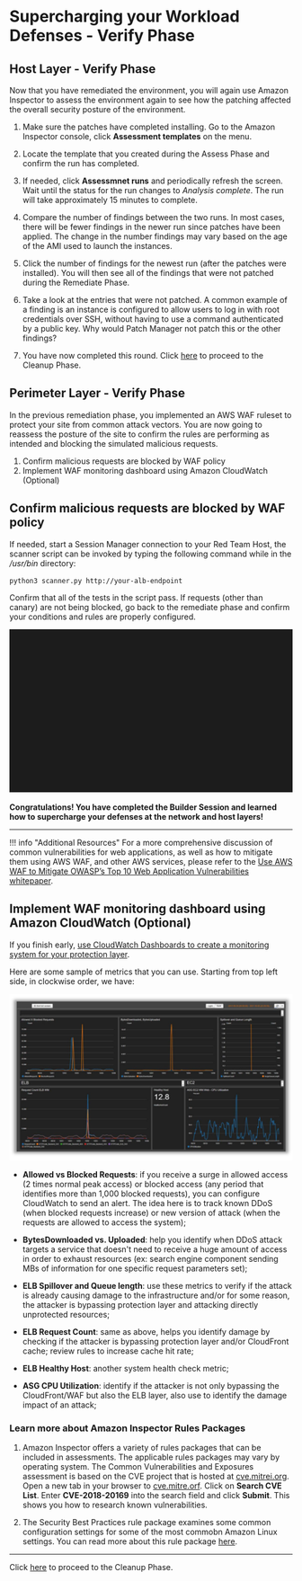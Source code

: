 # Supercharging your Workload Defenses - Verify Phase

## Host Layer - Verify Phase

Now that you have remediated the environment, you will again use Amazon Inspector to assess the environment again to see how the patching affected the overall security posture of the environment.

1.  Make sure the patches have completed installing. Go to the Amazon Inspector console, click **Assessment templates** on the menu.

2.  Locate the template that you created during the Assess Phase and confirm the run has completed.

3.  If needed, click **Assessmnet runs** and periodically refresh the screen.  Wait until the status for the run changes to *Analysis complete*.  The run will take approximately 15 minutes to complete.

4.  Compare the number of findings between the two runs.   In most cases, there will be fewer findings in the newer run since patches have been applied.   The change in the number findings may vary based on the age of the AMI used to launch the instances.

5.  Click the number of findings for the newest run (after the patches were installed).  You will then see all of the findings that were not patched during the Remediate Phase.

6.  Take a look at the entries that were not patched.  A common example of a finding is an instance is configured to allow users to log in with root credentials over SSH, without having to use a command authenticated by a public key.  Why would Patch Manager not patch this or the other findings?

7.  You have now completed this round.  Click [here](./cleanup.md) to proceed to the Cleanup Phase.

## Perimeter Layer - Verify Phase

In the previous remediation phase, you implemented an AWS WAF ruleset to protect your site from common attack vectors. You are now going to reassess the posture of the site to confirm the rules are performing as intended and blocking the simulated malicious requests.

1. Confirm malicious requests are blocked by WAF policy
2. Implement WAF monitoring dashboard using Amazon CloudWatch (Optional)

## Confirm malicious requests are blocked by WAF policy

If needed, start a Session Manager connection to your Red Team Host, the scanner script can be invoked by typing the following command while in the _/usr/bin_ directory:

````
python3 scanner.py http://your-alb-endpoint
````

Confirm that all of the tests in the script pass. If requests (other than canary) are not being blocked, go back to the remediate phase and confirm your conditions and rules are properly configured.

![Final Scan Terminal](./images/final-scan-term.svg)


__Congratulations! You have completed the Builder Session and learned how to supercharge your defenses at the network and host layers!__

---

!!! info "Additional Resources"
    For a more comprehensive discussion of common vulnerabilities for web applications, as well as how to mitigate them using AWS WAF, and other AWS services, please refer to the <a href="https://d0.awsstatic.com/whitepapers/Security/aws-waf-owasp.pdf" target="_blank">Use AWS WAF to Mitigate OWASP’s Top 10 Web Application Vulnerabilities whitepaper</a>.

## Implement WAF monitoring dashboard using Amazon CloudWatch (Optional)

If you finish early, <a href="https://aws.amazon.com/blogs/aws/cloudwatch-dashboards-create-use-customized-metrics-views/" target="_blank">use CloudWatch Dashboards to create a monitoring system for your protection layer</a>.

Here are some sample of metrics that you can use. Starting from top left side, in clockwise order, we have:

![CloudWatch WAF Dasboard](./images/waf-cw-dash.png)

- **Allowed vs Blocked Requests**: if you receive a surge in allowed access (2 times normal peak access) or blocked access (any period that identifies more than 1,000 blocked requests), you can configure CloudWatch to send an alert. The idea here is to track known DDoS (when blocked requests increase) or new version of attack (when the requests are allowed to access the system);

- **BytesDownloaded vs. Uploaded**: help you identify when DDoS attack targets a service that doesn't need to receive a huge amount of access in order to exhaust resources (ex: search engine component sending MBs of information for one specific request parameters set);

- **ELB Spillover and Queue length**: use these metrics to verify if the attack is already causing damage to the infrastructure and/or for some reason, the attacker is bypassing protection layer and attacking directly unprotected resources;

- **ELB Request Count**: same as above, helps you identify damage by checking if the attacker is bypassing protection layer and/or CloudFront cache; review rules to increase cache hit rate;

- **ELB Healthy Host**: another system health check metric;

- **ASG CPU Utilization**: identify if the attacker is not only bypassing the CloudFront/WAF but also the ELB layer, also use to identify the damage impact of an attack;

### Learn more about Amazon Inspector Rules Packages

1.  Amazon Inspector offers a variety of rules packages that can be included in assessments.  The applicable rules packages may vary by operating system.   The Common Vulnerabilities and Exposures assessment is based on the CVE project that is hosted at [cve.mitrei.org](https://cve.mitre.org).  Open a new tab in your browser to [cve.mitre.orf](https://cve.mitre.org).  Click on **Search CVE List**.  Enter **CVE-2018-20169** into the search field and click **Submit**.  This shows you how to research known vulnerabilities.

2.  The Security Best Practices rule package examines some common configuration settings for some of the most commobn Amazon Linux settings. You can read more about this rule package [here](https://docs.aws.amazon.com/inspector/latest/userguide/inspector_security-best-practices.html).

---

Click [here](cleanup.md) to proceed to the Cleanup Phase.
